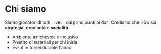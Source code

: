# Chi siamo
Siamo giocatori di tutti i livelli, dai principianti ai dan. Crediamo che il Go sia **strategia**, **creatività** e **socialità**.

- Ambiente amichevole e inclusivo
- Prestito di materiali per chi inizia
- Eventi e tornei durante l'anno